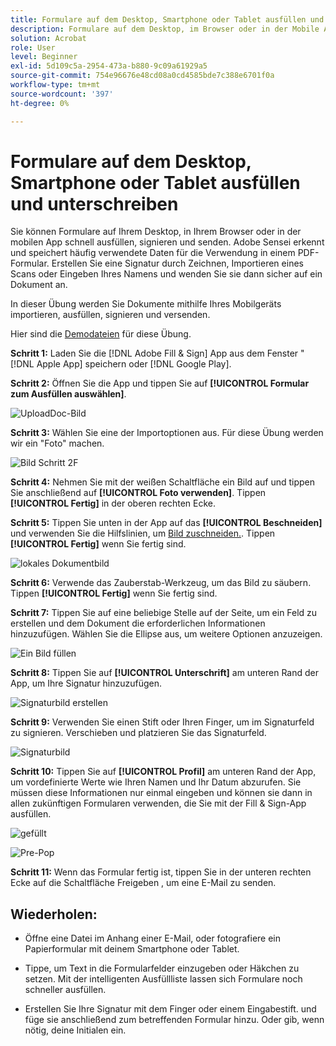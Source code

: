 ```yaml
---
title: Formulare auf dem Desktop, Smartphone oder Tablet ausfüllen und unterschreiben
description: Formulare auf dem Desktop, im Browser oder in der Mobile App ausfüllen, unterzeichnen und direkt abschicken
solution: Acrobat
role: User
level: Beginner
exl-id: 5d109c5a-2954-473a-b880-9c09a61929a5
source-git-commit: 754e96676e48cd08a0cd4585bde7c388e6701f0a
workflow-type: tm+mt
source-wordcount: '397'
ht-degree: 0%

---
```


# Formulare auf dem Desktop, Smartphone oder Tablet ausfüllen und unterschreiben

Sie können Formulare auf Ihrem Desktop, in Ihrem Browser oder in der mobilen App schnell ausfüllen, signieren und senden. Adobe Sensei erkennt und speichert häufig verwendete Daten für die Verwendung in einem PDF-Formular. Erstellen Sie eine Signatur durch Zeichnen, Importieren eines Scans oder Eingeben Ihres Namens und wenden Sie sie dann sicher auf ein Dokument an.

In dieser Übung werden Sie Dokumente mithilfe Ihres Mobilgeräts importieren, ausfüllen, signieren und versenden.

Hier sind die [Demodateien](assets/03_FillSignScan.zip) für diese Übung.

**Schritt 1:** Laden Sie die [!DNL Adobe Fill & Sign] App aus dem Fenster &quot; [!DNL Apple App] speichern oder [!DNL Google Play].

**Schritt 2:** Öffnen Sie die App und tippen Sie auf **[!UICONTROL Formular zum Ausfüllen auswählen]**.

![UploadDoc-Bild](assets/mobilescan.jpg)

**Schritt 3:** Wählen Sie eine der Importoptionen aus. Für diese Übung werden wir ein &quot;Foto&quot; machen.

![Bild Schritt 2F](assets/Step2F.jpg)

**Schritt 4:** Nehmen Sie mit der weißen Schaltfläche ein Bild auf und tippen Sie anschließend auf **[!UICONTROL Foto verwenden]**. Tippen **[!UICONTROL Fertig]** in der oberen rechten Ecke.

**Schritt 5:** Tippen Sie unten in der App auf das **[!UICONTROL Beschneiden]** und verwenden Sie die Hilfslinien, um [Bild zuschneiden.](https://www.adobe.com/acrobat/online/crop-pdf.html). Tippen **[!UICONTROL Fertig]** wenn Sie fertig sind.

![lokales Dokumentbild](assets/localdoc.jpg)

**Schritt 6:** Verwende das Zauberstab-Werkzeug, um das Bild zu säubern. Tippen **[!UICONTROL Fertig]** wenn Sie fertig sind.

**Schritt 7:** Tippen Sie auf eine beliebige Stelle auf der Seite, um ein Feld zu erstellen und dem Dokument die erforderlichen Informationen hinzuzufügen. Wählen Sie die Ellipse aus, um weitere Optionen anzuzeigen.

![Ein Bild füllen](assets/fill.jpg)


**Schritt 8:** Tippen Sie auf **[!UICONTROL Unterschrift]** am unteren Rand der App, um Ihre Signatur hinzuzufügen.

![Signaturbild erstellen](assets/createsign.jpg)

**Schritt 9:** Verwenden Sie einen Stift oder Ihren Finger, um im Signaturfeld zu signieren. Verschieben und platzieren Sie das Signaturfeld.

![Signaturbild](assets/sign.jpg)

**Schritt 10:** Tippen Sie auf **[!UICONTROL Profil]** am unteren Rand der App, um vordefinierte Werte wie Ihren Namen und Ihr Datum abzurufen. Sie müssen diese Informationen nur einmal eingeben und können sie dann in allen zukünftigen Formularen verwenden, die Sie mit der Fill &amp; Sign-App ausfüllen.

![gefüllt](assets/filled.jpg)

![Pre-Pop](assets/prepop.jpg)

**Schritt 11:** Wenn das Formular fertig ist, tippen Sie in der unteren rechten Ecke auf die Schaltfläche Freigeben , um eine E-Mail zu senden.

## Wiederholen:

* Öffne eine Datei im Anhang einer E-Mail, oder fotografiere ein Papierformular mit deinem Smartphone oder Tablet.

* Tippe, um Text in die Formularfelder einzugeben oder Häkchen zu setzen. Mit der intelligenten Ausfüllliste lassen sich Formulare noch schneller ausfüllen.

* Erstellen Sie Ihre Signatur mit dem Finger oder einem Eingabestift. und füge sie anschließend zum betreffenden Formular hinzu. Oder gib, wenn nötig, deine Initialen ein.
